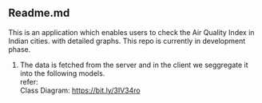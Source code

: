 ## Readme.md
This is an application which enables users to check the  Air Quality Index in Indian cities. with detailed graphs. This  repo is currently in development phase.

1) The data is fetched from the server and in the client we seggregate it into the following models.<Br>
refer:<Br>
Class Diagram: https://bit.ly/3IV34ro






